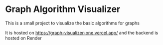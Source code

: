 # Graph Algorithm Visualizer

This is a small project to visualize the basic algorithms for graphs

It is hosted on https://graph-visualizer-one.vercel.app/ and the backend is hosted on Render
